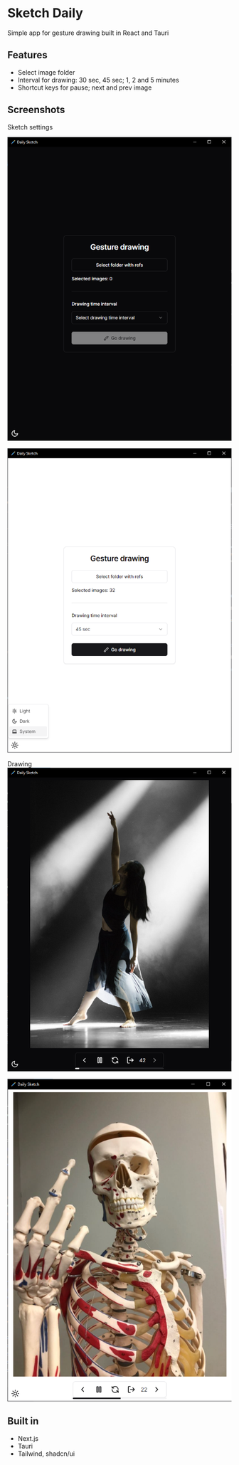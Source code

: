 
# Sketch Daily
Simple app for gesture drawing built in React and Tauri


## Features

- Select image folder
- Interval for drawing: 30 sec, 45 sec; 1, 2 and 5 minutes
- Shortcut keys for pause; next and prev image



## Screenshots

Sketch settings

![App Screenshot](preview/2.PNG)

![App Screenshot](preview/1.PNG)

Drawing
![App Screenshot](preview/3.PNG)

![App Screenshot](preview/4.PNG)





##  Built in
- Next.js
- Tauri
- Tailwind, shadcn/ui

